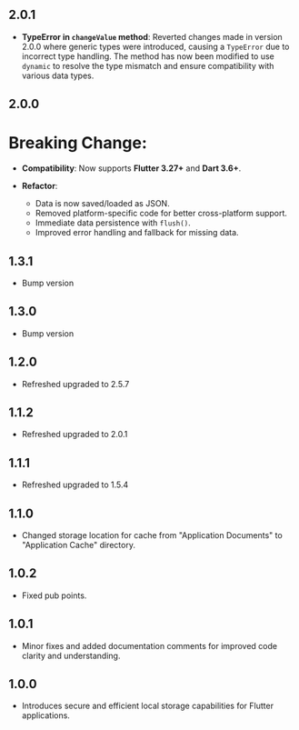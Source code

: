 ## 2.0.1

- **TypeError in `changeValue` method**: Reverted changes made in version 2.0.0 where generic types were introduced, causing a `TypeError` due to incorrect type handling. The method has now been modified to use `dynamic` to resolve the type mismatch and ensure compatibility with various data types.

## 2.0.0

# Breaking Change:

- **Compatibility**: Now supports **Flutter 3.27+** and **Dart 3.6+**.

- **Refactor**:
  - Data is now saved/loaded as JSON.
  - Removed platform-specific code for better cross-platform support.
  - Immediate data persistence with `flush()`.
  - Improved error handling and fallback for missing data.

## 1.3.1

- Bump version

## 1.3.0

- Bump version

## 1.2.0

- Refreshed upgraded to 2.5.7

## 1.1.2

- Refreshed upgraded to 2.0.1

## 1.1.1

- Refreshed upgraded to 1.5.4

## 1.1.0

- Changed storage location for cache from "Application Documents" to "Application Cache" directory.

## 1.0.2

- Fixed pub points.

## 1.0.1

- Minor fixes and added documentation comments for improved code clarity and understanding.

## 1.0.0

- Introduces secure and efficient local storage capabilities for Flutter applications.
